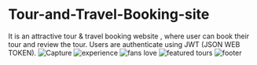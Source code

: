 # Tour-and-Travel-Booking-site
It is an attractive tour &amp; travel booking website , where user can book their tour and review the tour.
Users are authenticate using JWT (JSON WEB TOKEN).
![Capture](https://github.com/avisaini0501/Tour-and-Travel-Booking-site/assets/81501977/65a3ff12-2f63-45c1-8403-cc851333cf78)
![experience](https://github.com/avisaini0501/Tour-and-Travel-Booking-site/assets/81501977/61cbf4e3-541a-416a-a78e-a5f1e5e068fa)
![fans love](https://github.com/avisaini0501/Tour-and-Travel-Booking-site/assets/81501977/316ad59d-76bd-4f0e-a8ad-82fb991b8f18)
![featured tours](https://github.com/avisaini0501/Tour-and-Travel-Booking-site/assets/81501977/350908c4-6bd6-4f99-b08c-8db36336c2de)
![footer](https://github.com/avisaini0501/Tour-and-Travel-Booking-site/assets/81501977/8c58661f-5def-44d1-8eb6-a2127c0ef913)
